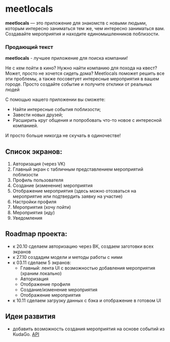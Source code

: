 # meetlocals

**meetlocals** — это приложение для знакомств с новыми людьми, которым интересно заниматься тем же, чем интересно заниматься вам. Создавайте мероприятия и находите единомышленников поблизости.

### Продающий текст
**meetlocals** - лучшее приложение для поиска компании! 

Не с кем пойти в кино? Нужно найти компанию для похода на квест? Может, просто не хочется сидеть дома? Meetlocals поможет решить все эти проблемы, а также посоветует интересные мероприятия в вашем городе. Просто создайте событие и получите отклики от реальных людей

С помощью нашего приложении вы сможете:
- Найти интересные события поблизости;
- Завести новых друзей;
- Расширить круг общения и попробовать что-то новое с интересной компанией.

И просто больше никогда не скучать в одиночестве!

## Список экранов:
1. Авторизация (через VK)
1. Главный экран с табличным представлением мероприятий поблизости
1. Профиль пользователя
1. Создание (изменение) мероприятия
1. Отображение мероприятия (здесь можно отозваться на мероприятие или подтвердить заявку на участие)
1. Настройки профиля
1. Мероприятия (хочу пойти)
1. Мероприятия (иду)
1. Уведомления

## Roadmap проекта:
- к 20.10 сделаем авторизацию через ВК, создаем заготовки всех экранов
- к 27.10 создадим модели и методы работы с ними
- к 03.11 сделаем 5 экранов:
  - Главный: лента UI с возможностью добавления мероприятия (храним локально)
  - Авторизация
  - Отображение профиля
  - Создание/изменение мероприятия
  - Отображение мероприятия
- к 10.11 сделаем загрузку данных с бэка и отображение в готовом UI

## Идеи развития
- добавить возможность создания мероприятия на основе событий из KudaGo. [API](https://docs.kudago.com/api/)
